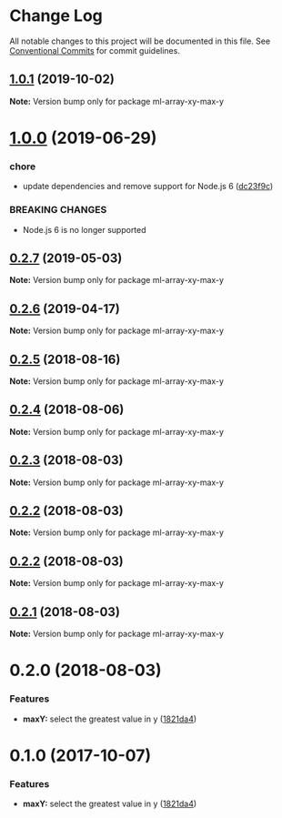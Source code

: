 # Change Log

All notable changes to this project will be documented in this file.
See [Conventional Commits](https://conventionalcommits.org) for commit guidelines.

## [1.0.1](https://github.com/mljs/array-xy/compare/ml-array-xy-max-y@1.0.0...ml-array-xy-max-y@1.0.1) (2019-10-02)

**Note:** Version bump only for package ml-array-xy-max-y





# [1.0.0](https://github.com/mljs/array-xy/compare/ml-array-xy-max-y@0.2.7...ml-array-xy-max-y@1.0.0) (2019-06-29)


### chore

* update dependencies and remove support  for Node.js 6 ([dc23f9c](https://github.com/mljs/array-xy/commit/dc23f9c))


### BREAKING CHANGES

* Node.js 6 is no longer supported





## [0.2.7](https://github.com/mljs/array-xy/compare/ml-array-xy-max-y@0.2.6...ml-array-xy-max-y@0.2.7) (2019-05-03)

**Note:** Version bump only for package ml-array-xy-max-y





## [0.2.6](https://github.com/mljs/array-xy/compare/ml-array-xy-max-y@0.2.5...ml-array-xy-max-y@0.2.6) (2019-04-17)

**Note:** Version bump only for package ml-array-xy-max-y





<a name="0.2.5"></a>
## [0.2.5](https://github.com/mljs/array-xy/compare/ml-array-xy-max-y@0.2.4...ml-array-xy-max-y@0.2.5) (2018-08-16)




**Note:** Version bump only for package ml-array-xy-max-y

<a name="0.2.4"></a>
## [0.2.4](https://github.com/mljs/array-xy/compare/ml-array-xy-max-y@0.2.3...ml-array-xy-max-y@0.2.4) (2018-08-06)




**Note:** Version bump only for package ml-array-xy-max-y

<a name="0.2.3"></a>
## [0.2.3](https://github.com/mljs/array-xy/compare/ml-array-xy-max-y@0.2.2...ml-array-xy-max-y@0.2.3) (2018-08-03)




**Note:** Version bump only for package ml-array-xy-max-y

<a name="0.2.2"></a>
## [0.2.2](https://github.com/mljs/array-xy/compare/ml-array-xy-max-y@0.2.2...ml-array-xy-max-y@0.2.2) (2018-08-03)




**Note:** Version bump only for package ml-array-xy-max-y

<a name="0.2.2"></a>
## [0.2.2](https://github.com/mljs/array-xy/compare/ml-array-xy-max-y@0.2.1...ml-array-xy-max-y@0.2.2) (2018-08-03)




**Note:** Version bump only for package ml-array-xy-max-y

<a name="0.2.1"></a>
## [0.2.1](https://github.com/mljs/array-xy/compare/ml-array-xy-max-y@0.2.0...ml-array-xy-max-y@0.2.1) (2018-08-03)

**Note:** Version bump only for package ml-array-xy-max-y





<a name="0.2.0"></a>
# 0.2.0 (2018-08-03)


### Features

* **maxY:** select the greatest value in y ([1821da4](https://github.com/mljs/array-xy/commit/1821da4))





<a name="0.1.0"></a>
# 0.1.0 (2017-10-07)


### Features

* **maxY:** select the greatest value in y ([1821da4](https://github.com/mljs/array-xy/commit/1821da4))
